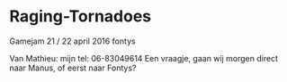 # Raging-Tornadoes
Gamejam 21 / 22 april 2016 fontys

Van Mathieu: mijn tel: 06-83049614
Een vraagje, gaan wij morgen direct naar Manus, of eerst naar Fontys?
